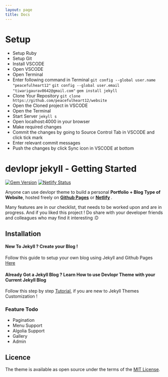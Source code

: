 ```yaml
---
layout: page
title: Docs
---
```


# Setup
* Setup Ruby
* Setup Git
* Install VSCODE
* Open VSCODE
* Open Terminal
* Enter following command in Terminal
`git config --global user.name "peacefulheart12"`
`git config --global user.email "tiwarigaurav8642@gmail.com"`
`gem install jekyll`
* Clone Your Repository
`git clone https://github.com/peacefulheart12/website`
* Open the Cloned project in VSCODE
* Open the Terminal
* Start Server
`jekyll s`
* Open localhost:4000 in your browser
* Make required changes
* Commit the changes by going to Source Control Tab in VSCODE and click tick mark
* Enter relevant commit messages
* Push the changes by click Sync icon in VSCODE at bottom


# devlopr jekyll - Getting Started

[![Gem Version](https://badge.fury.io/rb/devlopr.svg)](https://badge.fury.io/rb/devlopr)
[![Netlify Status](https://api.netlify.com/api/v1/badges/4232ac2b-63e0-4c78-92e0-e95aad5ab8c3/deploy-status)](https://app.netlify.com/sites/devlopr/deploys)

Anyone can use devlopr theme to build a personal <strong>Portfolio + Blog Type of Website</strong>, hosted freely on <b>[Github Pages](https://pages.github.com)</b> or <b>[Netlify](https://netlify.com) </b>. 


Many features are in our checklist, that needs to be worked upon and are in progress. And if you liked this project ! Do share with your developer friends and colleagues who may find it interesting :D  

## Installation

#### New To Jekyll ? Create your Blog !

Follow this guide to setup your own blog using Jekyll and Github Pages [Here](https://sujaykundu.com/github/jekyll/2019/05/19/setup-devlopr-for-blog.html)

#### Already Got a Jekyll Blog ? Learn How to use Devlopr Theme with your Current Jekyll Blog

Follow this step by step [Tutorial](https://sujaykundu.com/github/jekyll/2019/05/19/setup-devlopr-for-blog.html), if you are new to Jekyll Themes Customization !

### Feature Todo

- Pagination
- Menu Support
- Algolia Support
- Gallery
- Admin





 









  





## Licence

The theme is available as open source under the terms of the [MIT License](https://opensource.org/licenses/MIT).


